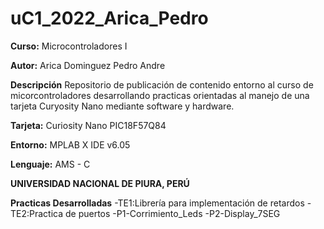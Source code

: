 # uC1_2022_Arica_Pedro

**Curso:** Microcontroladores I

**Autor:** Arica Dominguez Pedro Andre

**Descripción** Repositorio de publicación de contenido entorno al curso de micorcontroladores
                desarrollando practicas orientadas al manejo de una tarjeta Curyosity Nano
                mediante software y hardware. 

**Tarjeta:** Curiosity Nano PIC18F57Q84

**Entorno:** MPLAB X IDE v6.05

**Lenguaje:** AMS - C

**UNIVERSIDAD NACIONAL DE PIURA, PERÚ**

**Practicas Desarrolladas** 
-TE1:Librería para implementación de retardos
-TE2:Practica de puertos
        -P1-Corrimiento_Leds
        -P2-Display_7SEG
